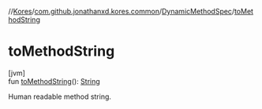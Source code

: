 //[Kores](../../../index.md)/[com.github.jonathanxd.kores.common](../index.md)/[DynamicMethodSpec](index.md)/[toMethodString](to-method-string.md)

# toMethodString

[jvm]\
fun [toMethodString](to-method-string.md)(): [String](https://kotlinlang.org/api/latest/jvm/stdlib/kotlin/-string/index.html)

Human readable method string.
